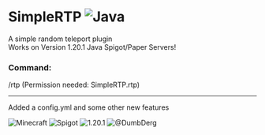 # SimpleRTP ![Java](https://img.shields.io/badge/java-%23ED8B00.svg?style=for-the-badge&logo=openjdk&logoColor=white)
A simple random teleport plugin <br>
Works on Version 1.20.1 Java Spigot/Paper Servers!
<h3>Command:</h3>
/rtp (Permission needed: SimpleRTP.rtp)
<hr>
Added a config.yml and some other new features
<br>

![Minecraft](https://img.shields.io/badge/Minecraft%20-235c29) ![Spigot](https://img.shields.io/badge/Spigot%20-312AC8) ![1.20.1](https://img.shields.io/badge/1.20.1%20-37c4c0)  ![@DumbDerg](https://img.shields.io/badge/@DumbDerg%20-A384CF)

